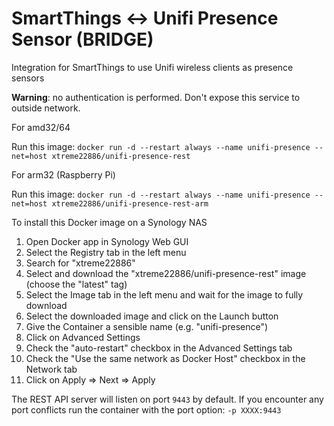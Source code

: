 # SmartThings <-> Unifi Presence Sensor (BRIDGE)
Integration for SmartThings to use Unifi wireless clients as presence sensors

**Warning**: no authentication is performed. Don't expose this service to outside network.

For amd32/64

Run this image:
`docker run -d --restart always --name unifi-presence --net=host xtreme22886/unifi-presence-rest`

For arm32 (Raspberry Pi)

Run this image:
`docker run -d --restart always --name unifi-presence --net=host xtreme22886/unifi-presence-rest-arm`

To install this Docker image on a Synology NAS
1. Open Docker app in Synology Web GUI
2. Select the Registry tab in the left menu
3. Search for "xtreme22886"
4. Select and download the "xtreme22886/unifi-presence-rest" image (choose the "latest" tag)
5. Select the Image tab in the left menu and wait for the image to fully download
6. Select the downloaded image and click on the Launch button
7. Give the Container a sensible name (e.g. "unifi-presence")
8. Click on Advanced Settings
9. Check the "auto-restart" checkbox in the Advanced Settings tab
10.  Check the "Use the same network as Docker Host" checkbox in the Network tab
11. Click on Apply => Next => Apply

The REST API server will listen on port `9443` by default. If you encounter any port conflicts run the container with the port option: `-p XXXX:9443`
